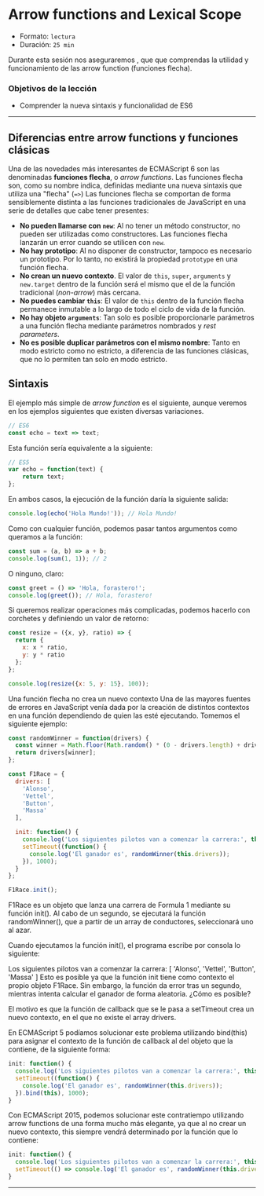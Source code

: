 # Arrow functions and Lexical Scope

* Formato: `lectura` 
* Duración: `25 min`

Durante esta sesión nos aseguraremos ,
que que comprendas la utilidad y funcionamiento de 
las arrow function (funciones flecha).

### Objetivos de la lección

* Comprender la nueva sintaxis y funcionalidad de ES6


***

## Diferencias entre arrow functions y funciones clásicas

Una de las novedades más interesantes de ECMAScript 6 son las denominadas
**funciones flecha**, o *arrow functions*. Las funciones flecha son, como su
nombre indica, definidas mediante una nueva sintaxis que utiliza una "flecha"
(`=>`) Las funciones flecha se comportan de forma sensiblemente distinta a las
funciones tradicionales de JavaScript en una serie de detalles que cabe tener
presentes:

* **No pueden llamarse con `new`**: Al no tener un método constructor, no pueden
  ser utilizadas como constructores. Las funciones flecha lanzarán un error
  cuando se utilicen con `new`.
* **No hay prototipo**: Al no disponer de constructor, tampoco es necesario un
  prototipo. Por lo tanto, no existirá la propiedad `prototype` en una función
  flecha.
* **No crean un nuevo contexto**. El valor de `this`, `super`, `arguments` y
  `new.target` dentro de la función será el mismo que el de la función
  tradicional (*non-arrow*) más cercana.
* **No puedes cambiar `this`**: El valor de `this` dentro de la función flecha
  permanece inmutable a lo largo de todo el ciclo de vida de la función.
* **No hay objeto `arguments`**: Tan solo es posible proporcionarle parámetros a
  una función flecha mediante parámetros nombrados y *rest parameters*.
* **No es posible duplicar parámetros con el mismo nombre**: Tanto en modo
  estricto como no estricto, a diferencia de las funciones clásicas, que no lo
  permiten tan solo en modo estricto.

## Sintaxis

El ejemplo más simple de *arrow function* es el siguiente, aunque veremos en los ejemplos siguientes que existen diversas variaciones.

```javascript
// ES6
const echo = text => text;
```

Esta función sería equivalente a la siguiente:

```javascript
// ES5
var echo = function(text) {
    return text;
};
```

En ambos casos, la ejecución de la función daría la siguiente salida:

```javascript
console.log(echo('Hola Mundo!')); // Hola Mundo!
```

Como con cualquier función, podemos pasar tantos argumentos como queramos a la función:

```javascript
const sum = (a, b) => a + b;
console.log(sum(1, 1)); // 2
```

O ninguno, claro:

```javascript
const greet = () => 'Hola, forastero!';
console.log(greet()); // Hola, forastero!
```

Si queremos realizar operaciones más complicadas, podemos hacerlo con corchetes y definiendo un valor de retorno:

```javascript
const resize = ({x, y}, ratio) => {
  return {
    x: x * ratio,
    y: y * ratio
  };
};

console.log(resize({x: 5, y: 15}, 100));
```
 Una función flecha no crea un nuevo contexto Una de las mayores fuentes de errores en JavaScript venía dada por la creación de distintos contextos en una función dependiendo de quien las esté ejecutando. Tomemos el siguiente ejemplo:

```javascript
const randomWinner = function(drivers) {
  const winner = Math.floor(Math.random() * (0 - drivers.length) + drivers.length);
  return drivers[winner];
};

const F1Race = {
  drivers: [
    'Alonso',
    'Vettel',
    'Button',
    'Massa'
  ],

  init: function() {
    console.log('Los siguientes pilotos van a comenzar la carrera:', this.drivers);
    setTimeout((function() {
      console.log('El ganador es', randomWinner(this.drivers));
    }), 1000);
  }
};

F1Race.init();
```

F1Race es un objeto que lanza una carrera de Formula 1 mediante su función init(). Al cabo de un segundo, se ejecutará la función randomWinner(), que a partir de un array de conductores, seleccionará uno al azar.

Cuando ejecutamos la función init(), el programa escribe por consola lo siguiente:

Los siguientes pilotos van a comenzar la carrera: [ 'Alonso', 'Vettel', 'Button', 'Massa' ]
Esto es posible ya que la función init tiene como contexto el propio objeto F1Race. Sin embargo, la función da error tras un segundo, mientras intenta calcular el ganador de forma aleatoria. ¿Cómo es posible?

El motivo es que la función de callback que se le pasa a setTimeout crea un nuevo contexto, en el que no existe el array drivers.

En ECMAScript 5 podíamos solucionar este problema utilizando bind(this) para asignar el contexto de la función de callback al del objeto que la contiene, de la siguiente forma:

```javascript
init: function() {
  console.log('Los siguientes pilotos van a comenzar la carrera:', this.drivers);
  setTimeout((function() {
    console.log('El ganador es', randomWinner(this.drivers));
  }).bind(this), 1000);
}
```

Con ECMAScript 2015, podemos solucionar este contratiempo utilizando arrow functions de una forma mucho más elegante, ya que al no crear un nuevo contexto, this siempre vendrá determinado por la función que lo contiene:

```javascript
init: function() {
  console.log('Los siguientes pilotos van a comenzar la carrera:', this.drivers);
  setTimeout(() => console.log('El ganador es', randomWinner(this.drivers)), 1000);
}
```

***
